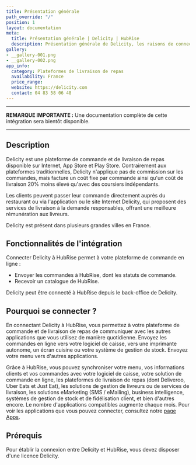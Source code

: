 ```yaml
---
title: Présentation générale
path_override: "/"
position: 1
layout: documentation
meta:
  title: Présentation générale | Delicity | HubRise
  description: Présentation générale de Delicity, les raisons de connecter Delicity à HubRise et les fonctionnalités de l'intégration faite par Delicity avec HubRise.
gallery:
- __gallery-001.png
- __gallery-002.png
app_info:
  category: Plateformes de livraison de repas
  availability: France
  price_range: 
  website: https://delicity.com
  contact: 04 83 58 06 48
---
```


---

**REMARQUE IMPORTANTE :** Une documentation complète de cette intégration sera bientôt disponible.

---

## Description

Delicity est une plateforme de commande et de livraison de repas disponible sur Internet, App Store et Play Store. Contrairement aux plateformes traditionnelles, Delicity n'applique pas de commission sur les commandes, mais facture un coût fixe par commande ainsi qu'un coût de livraison 20% moins élevé qu'avec des coursiers indépendants.

Les clients peuvent passer leur commande directement auprès du restaurant ou via l'application ou le site Internet Delicity, qui proposent des services de livraison à la demande responsables, offrant une meilleure rémunération aux livreurs.

Delicity est présent dans plusieurs grandes villes en France.

## Fonctionnalités de l'intégration

Connecter Delicity à HubRise permet à votre plateforme de commande en ligne :

- Envoyer les commandes à HubRise, dont les statuts de commande.
- Recevoir un catalogue de HubRise.

Delicity peut être connecté à HubRise depuis le back-office de Delicity.

## Pourquoi se connecter ?

En connectant Delicity à HubRise, vous permettez à votre plateforme de commande et de livraison de repas de communiquer avec les autres applications que vous utilisez de manière quotidienne. Envoyez les commandes en ligne vers votre logiciel de caisse, vers une imprimante autonome, un écran cuisine ou votre système de gestion de stock. Envoyez votre menu vers d'autres applications.

Grâce à HubRise, vous pouvez synchroniser votre menu, vos informations clients et vos commandes avec votre logiciel de caisse, votre solution de commande en ligne, les plateformes de livraison de repas (dont Deliveroo, Uber Eats et Just Eat), les solutions de gestion de livreurs ou de services de livraison, les solutions eMarketing (SMS / eMailing), business intelligence, systèmes de gestion de stock et de fidélisation client, et bien d'autres encore. Le nombre d'applications compatibles augmente chaque mois. Pour voir les applications que vous pouvez connecter, consultez notre [page Apps](/apps).

## Prérequis

Pour établir la connexion entre Delicity et HubRise, vous devez disposer d'une licence Delicity.

